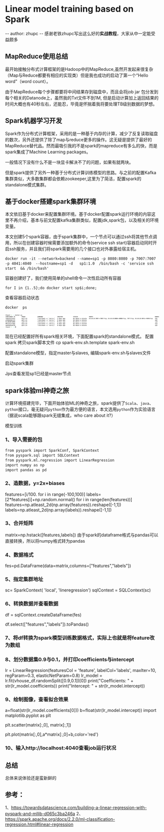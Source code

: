 # Linear model training based on Spark
-- author: zhupc
-- 感谢老铁zhupc写出这么好的**实战教程**，大家从中一定能受益颇多

## MapReduce使用总结
最开始接触分布式计算框架的是Hadoop中的MapReduce,虽然开发起来很复杂（Map与Reduce都要有相应的实现类）但是我也成功的启动了第一个“Hello word”（word count）。

由于MapReduce每个步骤都要将中间结果存到磁盘中，而且会将job jar 包分发到每个相关的Datanode上，虽然我的Txt文件不到1M, 但是启动计算加上返回结果的时间大概也有40秒左右，还能忍，毕竟是怀揣着我将要处理TB级别数据的梦想。

## Spark机器学习开发
Spark作为分布式计算框架，采用的是一种基于内存的计算，减少了反复读取磁盘的数次，另外还提供了除了map与reduce更多的操作。这无疑是提供了最好的MapReduce替代品。然而最吸引我的不是spark的mapreduce有多么的快，而是spark集成了Machine Learning packages。

一般情况下没有什么不是一块显卡解决不了的问题，如果有就两块。

但是spark提供了另外一种基于分布式计算训练模型的思路。与之前的配置Kafka集群类似，大多数集群都会依赖zookeeper,这里为了简洁，配置spark的standalone模式集群。

## 基于docker搭建spark集群环境
本文依旧基于docker来配置集群环境。基于docker配置spark运行环境的内容这里不再介绍，基本与前文配置kafka集群类似，配置jdk,spark包，以及相关的环境变量。

本文创建5个spark容器，由于spark集群中，一个节点可以通过ssh将其他节点调用，所以在创建容器时候需要添加额外的命令(service ssh start)容器启动同时开启ssh服务，并且我们将spark需要用的几个接口也对外暴露给宿主机。

```
docker run -it --network=backend --name=sp1 -p 8080:8080 -p 7007:7007 -p 4041:4040  --hostname=sp1 -d   sp1:1.0  /bin/bash -c 'service ssh start  && /bin/bash'
```
 
容器创建好了，我们使用简单的shell命令一次性启动所有容器

```
for I in {1..5};do docker start sp$i;done;
```
 
查看容器启动状态 
```
docker  ps 
```

![image1](./1.png)

现在已经配置好所有spark相关环境，下面配置spark的standalone模式。
配置spark
拷贝spark脚本文件
cp spark-env.sh.template spark-env.sh 

配置standalone模型，指定master与slaves, 编辑spark-env.sh与slaves文件
 

启动spark集群
 
Jps查看发现sp1已经是master节点
 
 ## spark体验ml神奇之旅
 
计算环境搭建完毕，下面开始体验ML的神奇之旅，spark提供了`Scala`、`java`、`python`接口，毫无疑问`python`作为最方便的语言，本文选用`python`作为实验语言（据说scala能够跟spark无缝集成，who care about it?）

模型训练

### 1、导入需要的包
```
from pyspark import SparkConf, SparkContext
from pyspark.sql import SQLContext
from pyspark.ml.regression import LinearRegression
import numpy as np
import pandas as pd
```

### 2、造数据，y=2x+biases

features=[i/100. for i in range(-100,100)]
labels=[2*features[i]+np.random.normal() for i in range(len(features))]
features=np.atleast_2d(np.array(features)).reshape([-1,1])
labels=np.atleast_2d(np.array(labels)).reshape([-1,1])

### 3、合并矩阵
matrix=np.hstack([features,labels])
由于spark的dataframe格式与pandas可以直接转换，所以将numpy格式转为pandas

### 4、数据格式
fes=pd.DataFrame(data=matrix,columns=["features","labels"])

### 5、指定集群地址
sc= SparkContext( 'local', 'lineregression')
sqlContext = SQLContext(sc)

### 6、转换数据并查看数据

df = sqlContext.createDataFrame(fes)

df.select(["features","labels"]).toPandas()
 




### 7、将df转换为spark模型训练数据格式，实际上也就是将feature改为数组
 


### 8、划分数据集0.9与0.1，并打印coefficients与intercept
lr = LinearRegression(featuresCol = 'feature', labelCol='labels', maxIter=10, regParam=0.3, elasticNetParam=0.8)
lr_model = lr.fit(vhouse_df.randomSplit([0.9,0.1])[0])
print("Coefficients: " + str(lr_model.coefficients))
print("Intercept: " + str(lr_model.intercept))


### 9、绘制图像，查看拟合效果
a=float(str(lr_model.coefficients[0]))
b=float(str(lr_model.intercept))
import matplotlib.pyplot as plt

plt.scatter(matrix[:,0], matrix[:,1])

plt.plot(matrix[:,0],a*matrix[:,0]+b,color='red')
 



### 10、输入http://localhost:4040查看job运行状况

 
## 总结
总体来说体验还是蛮新鲜的

## 参考：
1、https://towardsdatascience.com/building-a-linear-regression-with-pyspark-and-mllib-d065c3ba246a
2、https://spark.apache.org/docs/2.2.0/ml-classification-regression.html#linear-regression


